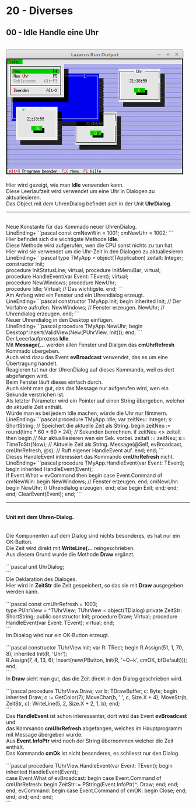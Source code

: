 # 20 - Diverses
## 00 - Idle Handle eine Uhr
<br>
<img src="image.png" alt="Selfhtml"><br><br>
Hier wird gezeigt, wie man <b>Idle</b> verwenden kann.<br>
Diese Leerlaufzeit wird verwendet um eine Uhr in Dialogen zu aktualiesieren.<br>
Das Object mit dem UhrenDialog befindet sich in der Unit <b>UhrDialog</b>.<br>
<hr><br>
Neue Konstante für das Kommado neuer UhrenDialog.<br>
LineEnding+```pascal
const
  cmNewWin = 1001;
  cmNewUhr = 1002;
```
<br>
Hier befindet sich die wichtigste Methode <b>Idle</b>.<br>
Diese Methode wird aufgerufen, wen die CPU sonst nichts zu tun hat.<br>
Hier wird sie verwendet um die Uhr-Zeit in den Dialogen zu aktualiesieren.<br>
LineEnding+```pascal
type
  TMyApp = object(TApplication)
    zeitalt: Integer;
    constructor Init;
<br>
    procedure InitStatusLine; virtual;
    procedure InitMenuBar; virtual;
<br>
    procedure HandleEvent(var Event: TEvent); virtual;
<br>
    procedure NewWindows;
    procedure NewUhr;
<br>
    procedure Idle; Virtual;  // Das wichtigste.
  end;
```
<br>
Am Anfang wird ein Fenster und ein Uhrendialog erzeugt.<br>
LineEnding+```pascal
constructor TMyApp.Init;
begin
  inherited Init;   // Der Vorfahre aufrufen.
  NewWindows;       // Fenster erzeugen.
  NewUhr;           // Uhrendialog erzeugen.
end;
```
<br>
Neuer Uhrendialog in den Desktop einfügen.<br>
LineEnding+```pascal
procedure TMyApp.NewUhr;
begin
  Desktop^.Insert(ValidView(New(PUhrView, Init)));
end;
```
<br>
Der Leeerlaufprozess <b>Idle</b>.<br>
Mit <b>Message(...</b> werden allen Fenster und Dialgen das <b>cmUhrRefresh</b> Kommado übergeben.<br>
Auch wird dazu das Event <b>evBroadcast</b> verwendet, das es um eine Übertragung handelt.<br>
Reagieren tut nur der UhrenDialog auf dieses Kommando, weil es dort abgefangen wird.<br>
Beim Fenster läuft dieses einfach durch.<br>
Auch sieht man gut, das das Message nur aufgerufen wird, wen ein Sekunde verstrichen ist.<br>
Als letzter Parameter wird ein Pointer auf einen String übergeben, welcher dir aktuelle Zeit enthält.<br>
Würde man es bei jedem Idle machen, würde die Uhr nur flimmern.<br>
LineEnding+```pascal
procedure TMyApp.Idle;
var
  zeitNeu: Integer;
  s: ShortString;      // Speichert die aktuelle Zeit als String.
begin
  zeitNeu := round(time * 60 * 60 * 24);           // Sekunden berechnen.
  if zeitNeu <> zeitalt then begin                 // Nur aktualliesieren wen ein Sek. vorbei.
    zeitalt := zeitNeu;
    s:= TimeToStr(Now);                            // Aktuelle Zeit als String.
    Message(@Self, evBroadcast, cmUhrRefresh, @s); // Ruft eigener HandleEvent auf.
  end;
end;
```
<br>
Dieses HandleEvent interessiert das Kommando <b>cmUhrRefresh</b> nicht.<br>
LineEnding+```pascal
procedure TMyApp.HandleEvent(var Event: TEvent);
begin
  inherited HandleEvent(Event);
<br>
  if Event.What = evCommand then begin
    case Event.Command of
      cmNewWin: begin
        NewWindows;    // Fenster erzeugen.
      end;
      cmNewUhr: begin
        NewUhr;        // Uhrendialog erzeugen.
      end;
      else begin
        Exit;
      end;
    end;
  end;
  ClearEvent(Event);
end;
```
<br>
<hr><br>
<b>Unit mit dem Uhren-Dialog.</b><br>
<br><br>
Die Komponenten auf dem Dialog sind nichts besonderes, es hat nur ein OK-Button.<br>
Die Zeit wird direkt mit <b>WriteLine(...</b> reingeschrieben.<br>
Aus diesem Grund wurde die Methode <b>Draw</b> ergänzt.<br>
<br>
```pascal
unit UhrDialog;
<br>
```
<br>
Die Deklaration des Dialoges.<br>
Hier wird in <b>ZeitStr</b> die Zeit gespeichert, so das sie mit <b>Draw</b> ausgegeben werden kann.<br>
<br>
```pascal
const
  cmUhrRefresh = 1003;
<br>
type
  PUhrView = ^TUhrView;
  TUhrView = object(TDialog)
  private
    ZeitStr: ShortString;
  public
    constructor Init;
    procedure Draw; Virtual;
    procedure HandleEvent(var Event: TEvent); virtual;
  end;
<br>
```
<br>
Im Dioalog wird nur ein OK-Button erzeugt.<br>
<br>
```pascal
constructor TUhrView.Init;
var
  R: TRect;
begin
  R.Assign(51, 1, 70, 8);
  inherited Init(R, 'Uhr');
<br>
  R.Assign(7, 4, 13, 6);
  Insert(new(PButton, Init(R, '~O~k', cmOK, bfDefault)));
end;
<br>
```
<br>
In <b>Draw</b> sieht man gut, das die Zeit direkt in den Dialog geschrieben wird.<br>
<br>
```pascal
procedure TUhrView.Draw;
var
  b: TDrawBuffer;
  c: Byte;
begin
  inherited Draw;
  c := GetColor(7);
  MoveChar(b, ' ', c, Size.X + 4);
  MoveStr(b, ZeitStr, c);
  WriteLine(5, 2, Size.X + 2, 1, b);
end;
<br>
```
<br>
Das <b>HandleEvent</b> ist schon interessanter, dort wird das Event <b>evBroadcast</b> und<br>
das Kommando <b>cmUhrRefresh</b> abgefangen, welches im Hauptprogramm mit Message übergeben wurde.<br>
Aus <b>Event.InfoPtr</b> wird noch der String übernommen welcher die Zeit enthält.<br>
Das Kommando <b>cmOk</b> ist nicht besonderes, es schliesst nur den Dialog.<br>
<br>
```pascal
procedure TUhrView.HandleEvent(var Event: TEvent);
begin
  inherited HandleEvent(Event);
<br>
  case Event.What of
    evBroadcast: begin
      case Event.Command of
        cmUhrRefresh: begin
          ZeitStr := PString(Event.InfoPtr)^;
          Draw;
        end;
      end;
    end;
    evCommand: begin
      case Event.Command of
        cmOK: begin
          Close;
        end;
      end;
    end;
  end;
end;
<br>
```
<br>

